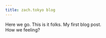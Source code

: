 ```yaml
---
title: zach.tokyo blog
---
```

Here we go. This is it folks. My first blog post.<br>
How we feeling?

